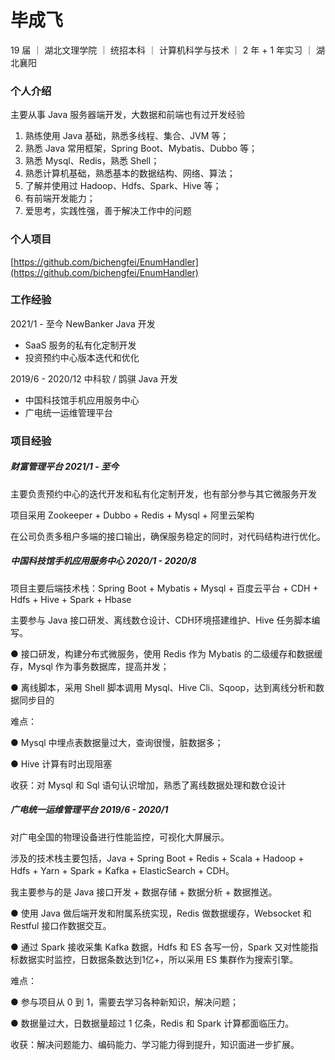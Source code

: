 # 毕成飞

19 届 ｜ 湖北文理学院 ｜ 统招本科 ｜ 计算机科学与技术 ｜ 2 年 + 1 年实习 ｜ 湖北襄阳

### 个人介绍

主要从事 Java 服务器端开发，大数据和前端也有过开发经验

1. 熟练使用 Java 基础，熟悉多线程、集合、JVM 等；
2. 熟悉 Java 常用框架，Spring Boot、Mybatis、Dubbo 等；
3. 熟悉 Mysql、Redis，熟悉 Shell；
4. 熟悉计算机基础，熟悉基本的数据结构、网络、算法；
5. 了解并使用过 Hadoop、Hdfs、Spark、Hive 等；
6. 有前端开发能力；
7. 爱思考，实践性强，善于解决工作中的问题

### 个人项目

[https://github.com/bichengfei/EnumHandler](https://github.com/bichengfei/EnumHandler)

### 工作经验

2021/1 - 至今	         			NewBanker                 Java 开发

- SaaS 服务的私有化定制开发
- 投资预约中心版本迭代和优化

2019/6 - 2020/12                  中科软 / 鹍骐          Java 开发

- 中国科技馆手机应用服务中心
- 广电统一运维管理平台

### 项目经验

##### 财富管理平台                                                                                                                                                    2021/1 - 至今

主要负责预约中心的迭代开发和私有化定制开发，也有部分参与其它微服务开发 

项目采用 Zookeeper + Dubbo + Redis + Mysql + 阿里云架构

在公司负责多租户多端的接口输出，确保服务稳定的同时，对代码结构进行优化。



##### 中国科技馆手机应用服务中心                                                                                                                         2020/1 - 2020/8

项目主要后端技术栈：Spring Boot + Mybatis + Mysql + 百度云平台 + CDH + Hdfs + Hive + Spark + Hbase 

主要参与 Java 接口研发、离线数仓设计、CDH环境搭建维护、Hive 任务脚本编写。

 ● 接口研发，构建分布式微服务，使用 Redis 作为 Mybatis 的二级缓存和数据缓存，Mysql 作为事务数据库，提高并发；

 ● 离线脚本，采用 Shell 脚本调用 Mysql、Hive Cli、Sqoop，达到离线分析和数据同步目的

 难点：

 ● Mysql 中埋点表数据量过大，查询很慢，脏数据多；

 ● Hive 计算有时出现阻塞 

收获：对 Mysql 和 Sql 语句认识增加，熟悉了离线数据处理和数仓设计



##### 广电统一运维管理平台                                                                                                                                     2019/6 - 2020/1

对广电全国的物理设备进行性能监控，可视化大屏展示。 

涉及的技术栈主要包括，Java + Spring Boot + Redis + Scala + Hadoop + Hdfs + Yarn + Spark + Kafka + ElasticSearch + CDH。 

我主要参与的是 Java 接口开发 + 数据存储 + 数据分析 + 数据推送。 

● 使用 Java 做后端开发和附属系统实现，Redis 做数据缓存，Websocket 和 Restful 接口作数据交互。

 ● 通过 Spark 接收采集 Kafka 数据，Hdfs 和 ES 各写一份，Spark 又对性能指标数据实时监控，日数据条数达到1亿+，所以采用 ES 集群作为搜索引擎。

难点：

● 参与项目从 0 到 1，需要去学习各种新知识，解决问题；

● 数据量过大，日数据量超过 1 亿条，Redis 和 Spark 计算都面临压力。

收获：解决问题能力、编码能力、学习能力得到提升，知识面进一步扩展。

